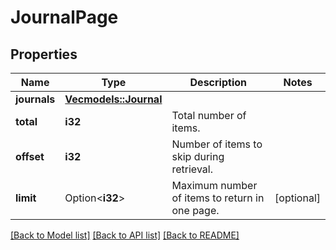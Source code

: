 # JournalPage

## Properties

Name | Type | Description | Notes
------------ | ------------- | ------------- | -------------
**journals** | [**Vec<models::Journal>**](Journal.md) |  | 
**total** | **i32** | Total number of items. | 
**offset** | **i32** | Number of items to skip during retrieval. | 
**limit** | Option<**i32**> | Maximum number of items to return in one page. | [optional]

[[Back to Model list]](../README.md#documentation-for-models) [[Back to API list]](../README.md#documentation-for-api-endpoints) [[Back to README]](../README.md)


